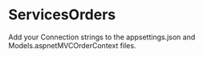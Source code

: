 # ServicesOrders
Add your Connection strings to the appsettings.json and Models.aspnetMVCOrderContext files.
